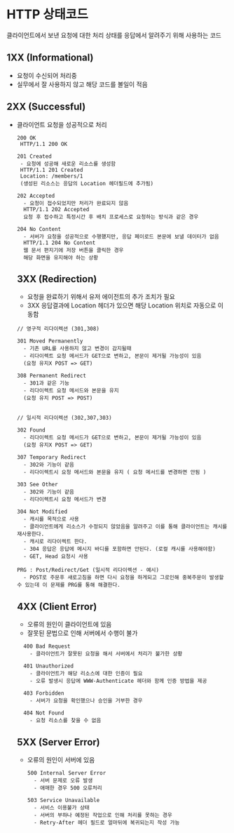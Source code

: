 # HTTP 상태코드

클라이언트에서 보낸 요청에 대한 처리 상태를 응답에서 알려주기 위해 사용하는 코드

## 1XX (Informational)

- 요청이 수신되어 처리중
- 실무에서 잘 사용하지 않고 해당 코드를 볼일이 적음

## 2XX (Successful)

- 클라이언트 요청을 성공적으로 처리

  ```
  200 OK
   HTTP/1.1 200 OK

  201 Created
   - 요청에 성공해 새로운 리소스를 생성함
   HTTP/1.1 201 Created
   Location: /members/1
   (생성된 리소스는 응답의 Location 헤더필드에 추가됨)

  202 Accepted
    - 요청이 접수되었지만 처리가 완료되지 않음
    HTTP/1.1 202 Accepted
    요청 후 접수하고 특정시간 후 배치 프로세스로 요청하는 방식과 같은 경우

  204 No Content
    - 서버가 요청을 성공적으로 수행헀지만, 응답 페이로드 본문에 보낼 데이터가 없음
    HTTP/1.1 204 No Content
    웹 문서 편지기에 저장 버튼을 클릭한 경우
    해당 화면을 유지해야 하는 상황
  ```

  ## 3XX (Redirection)

  - 요청을 완료하기 위해서 유저 에이전트의 추가 조치가 필요
  - 3XX 응답결과에 Location 헤더가 있으면 해당 Location 위치로 자동으로 이동함

  ```
  // 영구적 리다이렉션 (301,308)

  301 Moved Permanently
    - 기존 URL를 사용하지 않고 변경이 감지될때
    - 리다이렉트 요청 메서드가 GET으로 변하고, 본문이 제거될 가능성이 있음
    (요청 유지X POST => GET)

  308 Permanent Redirect
    - 301과 같은 기능
    - 리다이렉트 요청 메서드와 본문을 유지
    (요청 유지 POST => POST)


  // 일시적 리다이렉션 (302,307,303)

  302 Found
    - 리다이렉트 요청 메서드가 GET으로 변하고, 본문이 제거될 가능성이 있음
    (요청 유지X POST => GET)

  307 Temporary Redirect
    - 302와 기능이 같음
    - 리다이렉트시 요청 메서드와 본문을 유지 ( 요청 메서드를 변경하면 안됨 )

  303 See Other
    - 302와 기능이 같음
    - 리다이렉트시 요청 메서드가 변경

  304 Not Modified
    - 캐시를 목적으로 사용
    - 클라이언트에게 리소스가 수정되지 않았음을 알려주고 이를 통해 클라이언트는 캐시를 재사용한다.
    - 캐시로 리다이렉트 한다.
    - 304 응답은 응답에 메시지 바디를 포함하면 안된다. (로컬 캐시를 사용해야함)
    - GET, Head 요청시 사용

  PRG : Post/Redirect/Get (일시적 리다이렉션 - 예시)
    - POST로 주문후 새로고침을 하면 다시 요청을 하게되고 그로인해 중복주문이 발생할 수 있는데 이 문제를 PRG를 통해 해결한다.
  ```

  ## 4XX (Client Error)

  - 오류의 원인이 클라이언트에 있음
  - 잘못된 문법으로 인해 서버에서 수행이 불가

  ```
    400 Bad Request
      - 클라이언트가 잘못된 요청을 해서 서버에서 처리가 불가한 상황

    401 Unauthorized
      - 클라이언트가 해당 리소스에 대한 인증이 필요
      - 오류 발생시 응답에 WWW-Authenticate 헤더와 함께 인증 방법을 제공

    403 Forbidden
      - 서버가 요청을 확인했으나 승인을 거부한 경우

    404 Not Found
      - 요청 리소스를 찾을 수 없음
  ```

  ## 5XX (Server Error)

  - 오류의 원인이 서버에 있음

    ```
    500 Internal Server Error
      - 서버 문제로 오류 발생
      - 애매한 경우 500 오류처리

    503 Service Unavailable
      - 서비스 이용불가 상태
      - 서버의 부하나 예정된 작업으로 인해 처리를 못하는 경우
      - Retry-After 헤더 필드로 얼마뒤에 복귀되는지 작성 가능
    ```

  ```

  ```
